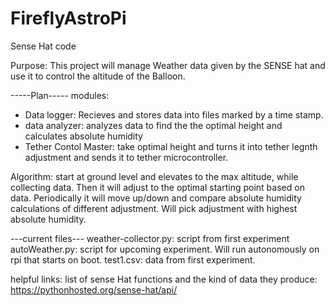 # FireflyAstroPi
Sense Hat code 

Purpose: This project will manage Weather data given by the SENSE hat and use it to control the altitude of the Balloon.

-----Plan-----
modules:
- Data logger: Recieves and stores data into files marked by a time stamp. 
- data analyzer: analyzes data to find the the optimal height and calculates absolute humidity
- Tether Contol Master: take optimal height and turns it into tether legnth adjustment and sends it to tether microcontroller.

Algorithm:
start at ground level and elevates to the max altitude, while collecting data. Then it will adjust to the optimal starting point based
on data. Periodically it will move up/down and compare absolute humidity calculations of different adjustment. Will pick adjustment 
with highest absolute humidity. 

---current files---
weather-collector.py: script from first experiment
autoWeather.py: script for upcoming experiment. Will run autonomously on rpi that starts on boot. 
test1.csv: data from first experiment. 


helpful links: 
list of sense Hat functions and the kind of data they produce: https://pythonhosted.org/sense-hat/api/
